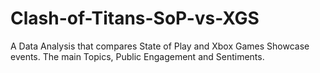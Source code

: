 # Clash-of-Titans-SoP-vs-XGS
A Data Analysis that compares State of Play and Xbox Games Showcase events. The main Topics, Public Engagement and Sentiments.
